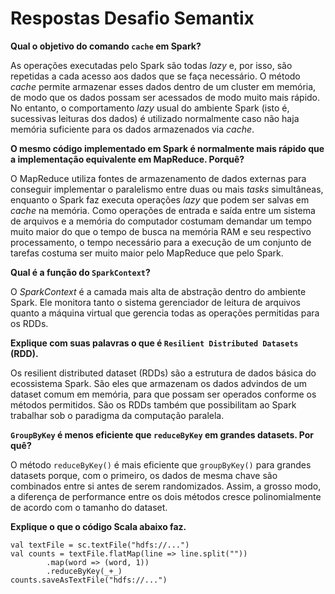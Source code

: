 # Respostas Desafio Semantix

__Qual​ o objetivo​​ do​ comando `cache` em Spark?__

As operações executadas pelo Spark são todas _lazy_ e, por isso, são repetidas a cada acesso aos dados que se faça necessário. O método _cache_ permite armazenar esses dados dentro de um cluster em memória, de modo que os dados possam ser acessados de modo muito mais rápido. No entanto, o comportamento _lazy_ usual do ambiente Spark (isto é, sucessivas leituras dos dados) é utilizado normalmente caso não haja memória suficiente para os dados armazenados via _cache_.

__O mesmo​ código implementado em Spark é normalmente mais rápido​ que a implementação​ equivalente em MapReduce. Por​ quê?__

O MapReduce utiliza fontes de armazenamento de dados externas para conseguir implementar o paralelismo entre duas ou mais _tasks_ simultâneas, enquanto o Spark faz executa operações _lazy_ que podem ser salvas em _cache_ na memória. Como operações de entrada e saída entre um sistema de arquivos e a memória do computador costumam demandar um tempo muito maior do que o tempo de busca na memória RAM e seu respectivo processamento, o tempo necessário para a execução de um conjunto de tarefas costuma ser muito maior pelo MapReduce que pelo Spark.

__Qual é a função do `SparkContext`?__

O _SparkContext_ é a camada mais alta de abstração dentro do ambiente Spark. Ele monitora tanto o sistema gerenciador de leitura de arquivos quanto a máquina virtual que gerencia todas as operações permitidas para os RDDs.

__Explique com suas palavras o que é `Resilient Distributed Datasets` (RDD).__

Os resilient distributed dataset (RDDs) são a estrutura de dados básica do ecossistema Spark. São eles que armazenam os dados advindos de um dataset comum em memória, para que possam ser operados conforme os métodos permitidos. São os RDDs também que possibilitam ao Spark trabalhar sob o paradigma da computação paralela.

__`GroupByKey` é menos eficiente que `reduceByKey` em grandes datasets. Por quê?__

O método `reduceByKey()` é mais eficiente que `groupByKey()` para grandes datasets porque, com o primeiro, os dados de mesma chave são combinados entre si antes de serem randomizados. Assim, a grosso modo, a diferença de performance entre os dois métodos cresce polinomialmente de acordo com o tamanho do dataset.

__Explique o que o código Scala abaixo faz.__

```
val​ textFile = sc.textFile("hdfs://...")
val counts = textFile.flatMap(line => line.split(""))
        .map​(word => (word​, 1))
        .reduceByKey(_+_)
counts.saveAsTextFile("hdfs://...")
```
